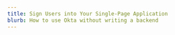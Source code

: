 ```yaml
---
title: Sign Users into Your Single-Page Application
blurb: How to use Okta without writing a backend
---
```


